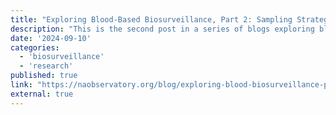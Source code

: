 ```yaml
---
title: "Exploring Blood-Based Biosurveillance, Part 2: Sampling Strategies Within the US Blood Supply"
description: "This is the second post in a series of blogs exploring blood-based biosurveillance for novel pathogen detection as part of the NAO's effort to evaluate different biosurveillance approaches."
date: '2024-09-10'
categories:
  - 'biosurveillance'
  - 'research'
published: true
link: "https://naobservatory.org/blog/exploring-blood-biosurveillance-part2/"
external: true
---
```


